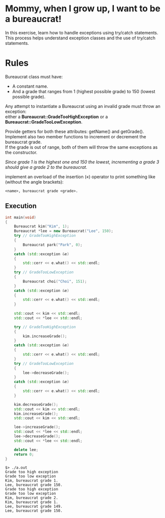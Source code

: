 # Mommy, when I grow up, I want to be a bureaucrat!
In this exercise, learn how to handle exceptions using try/catch statements.   
This process helps understand exception classes and the use of try/catch statements.   

# Rules
Bureaucrat class must have:
* A constant name.
* And a grade that ranges from 1 (highest possible grade) to 150 (lowest possible grade).

Any attempt to instantiate a Bureaucrat using an invalid grade must throw an exception:   
either a **Bureaucrat::GradeTooHighException** or a **Bureaucrat::GradeTooLowException**.

Provide getters for both these attributes: getName() and getGrade().   
Implement also two member functions to increment or decrement the bureaucrat grade.    
If the grade is out of range, both of them will throw the same exceptions as the constructor.   

_Since grade 1 is the highest one and 150 the lowest, incrementing a grade 3 should give a grade 2 to the bureaucrat._

implement an overload of the insertion («) operator to print something like (without the angle brackets):
```
<name>, bureaucrat grade <grade>.
```

## Execution
```cpp
int	main(void)
{
	Bureaucrat kim("Kim", 1);
	Bureaucrat *lee = new Bureaucrat("Lee", 150);
	try // GradeTooHighException
	{
		Bureaucrat park("Park", 0);
	}
	catch (std::exception &e)
	{
		std::cerr << e.what() << std::endl;
	}
	try // GradeTooLowException
	{
		Bureaucrat choi("Choi", 151);
	}
	catch (std::exception &e)
	{
		std::cerr << e.what() << std::endl;
	}
	
	std::cout << kim << std::endl;
	std::cout << *lee << std::endl;

	try // GradeTooHighException
	{
		kim.increaseGrade();
	}
	catch (std::exception &e)
	{
		std::cerr << e.what() << std::endl;
	}
	try // GradeTooLowException
	{
		lee->decreaseGrade();
	}
	catch (std::exception &e)
	{
		std::cerr << e.what() << std::endl;
	}

	kim.decreaseGrade();
	std::cout << kim << std::endl;
	kim.increaseGrade();
	std::cout << kim << std::endl;

	lee->increaseGrade();
	std::cout << *lee << std::endl;
	lee->decreaseGrade();
	std::cout << *lee << std::endl;

	delete lee;
	return 0;
}
```
```
$> ./a.out
Grade too high exception
Grade too low exception
Kim, bureaucrat grade 1.
Lee, bureaucrat grade 150.
Grade too high exception
Grade too low exception
Kim, bureaucrat grade 2.
Kim, bureaucrat grade 1.
Lee, bureaucrat grade 149.
Lee, bureaucrat grade 150.
```
